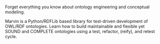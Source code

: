 Forget everything you know about ontology engineering and conceptual modeling.

Marvin is a Python/RDFLib based library for test-driven development of OWL/RDF ontologies. Learn how to build maintainable and flexible yet SOUND and COMPLETE ontologies using a test, refactor, (reify), and retest cycle.
